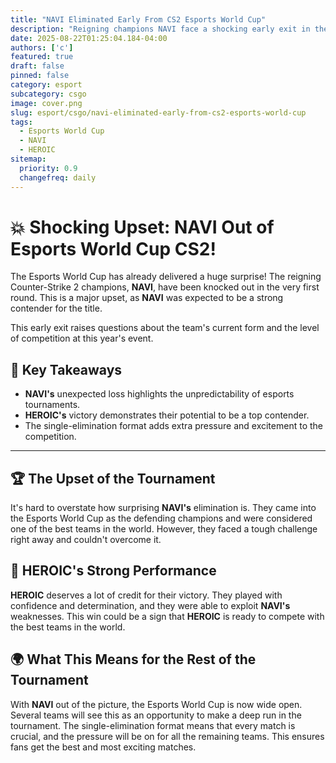 ```yaml
---
title: "NAVI Eliminated Early From CS2 Esports World Cup"
description: "Reigning champions NAVI face a shocking early exit in the Esports World Cup CS2 tournament, leaving fans stunned."
date: 2025-08-22T01:25:04.184-04:00
authors: ['c']
featured: true
draft: false
pinned: false
category: esport
subcategory: csgo
image: cover.png
slug: esport/csgo/navi-eliminated-early-from-cs2-esports-world-cup
tags:
  - Esports World Cup
  - NAVI
  - HEROIC
sitemap:
  priority: 0.9
  changefreq: daily
---
```


# 💥 Shocking Upset: NAVI Out of Esports World Cup CS2!

The Esports World Cup has already delivered a huge surprise! The reigning Counter-Strike 2 champions, **NAVI**, have been knocked out in the very first round. This is a major upset, as **NAVI** was expected to be a strong contender for the title.

This early exit raises questions about the team's current form and the level of competition at this year's event.

## 🤔 Key Takeaways

- **NAVI's** unexpected loss highlights the unpredictability of esports tournaments.
- **HEROIC's** victory demonstrates their potential to be a top contender.
- The single-elimination format adds extra pressure and excitement to the competition.

---

## 🏆 The Upset of the Tournament

It's hard to overstate how surprising **NAVI's** elimination is. They came into the Esports World Cup as the defending champions and were considered one of the best teams in the world. However, they faced a tough challenge right away and couldn't overcome it.

## 💪 HEROIC's Strong Performance

**HEROIC** deserves a lot of credit for their victory. They played with confidence and determination, and they were able to exploit **NAVI's** weaknesses. This win could be a sign that **HEROIC** is ready to compete with the best teams in the world.

## 🌍 What This Means for the Rest of the Tournament

With **NAVI** out of the picture, the Esports World Cup is now wide open. Several teams will see this as an opportunity to make a deep run in the tournament. The single-elimination format means that every match is crucial, and the pressure will be on for all the remaining teams. This ensures fans get the best and most exciting matches.